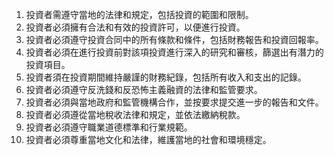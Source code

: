 

1. 投資者需遵守當地的法律和規定，包括投資的範圍和限制。
2. 投資者必須擁有合法和有效的投資許可，以便進行投資。
3. 投資者必須遵守投資合同中的所有條款和條件，包括財務報告和投資回報率。
4. 投資者必須在進行投資前對該項投資進行深入的研究和審核，篩選出有潛力的投資項目。
5. 投資者須在投資期間維持嚴謹的財務紀錄，包括所有收入和支出的記錄。
6. 投資者必須遵守反洗錢和反恐怖主義融資的法律和監管要求。
7. 投資者必須與當地政府和監管機構合作，並按要求提交進一步的報告和文件。
8. 投資者必須遵從當地稅收法律和規定，並依法繳納稅款。
9. 投資者必須遵守職業道德標準和行業規範。
10. 投資者必須尊重當地文化和法律，維護當地的社會和環境穩定。